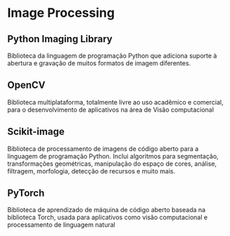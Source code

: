# Image Processing

## Python Imaging Library
Biblioteca da linguagem de programação Python que adiciona suporte à abertura e gravação de muitos formatos de imagem diferentes.

## OpenCV
Biblioteca multiplataforma, totalmente livre ao uso acadêmico e comercial, para o desenvolvimento de aplicativos na área de Visão computacional

## Scikit-image
Biblioteca de processamento de imagens de código aberto para a linguagem de programação Python. Inclui algoritmos para segmentação, transformações geométricas, manipulação do espaço de cores, análise, filtragem, morfologia, detecção de recursos e muito mais.

## PyTorch
Biblioteca de aprendizado de máquina de código aberto baseada na biblioteca Torch, usada para aplicativos como visão computacional e processamento de linguagem natural